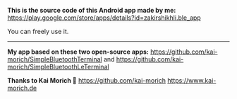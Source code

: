 **This is the source code of this Android app made by me:**
https://play.google.com/store/apps/details?id=zakirshikhli.ble_app

You can freely use it.

------------
**My app based on these two open-source apps:**
https://github.com/kai-morich/SimpleBluetoothTerminal
and
https://github.com/kai-morich/SimpleBluetoothLeTerminal

**Thanks to Kai Morich 🙏**
https://github.com/kai-morich
https://www.kai-morich.de
